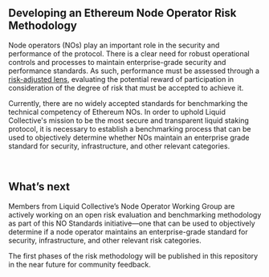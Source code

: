 ## Developing an Ethereum Node Operator Risk Methodology 

Node operators (NOs) play an important role in the security and performance of the protocol. There is a clear need for robust operational controls and processes to maintain enterprise-grade security and performance standards. As such, performance must be assessed through a [risk-adjusted lens](https://alluvial.finance/risk-adjusted-reward/), evaluating the potential reward of participation in consideration of the degree of risk that must be accepted to achieve it.

Currently, there are no widely accepted standards for benchmarking the technical competency of Ethereum NOs. In order to uphold Liquid Collective's mission to be the most secure and transparent liquid staking protocol, it is necessary to establish a benchmarking process that can be used to objectively determine whether NOs maintain an enterprise grade standard for security, infrastructure, and other relevant categories.

<br/>
<h2>What’s next</h2>
Members from Liquid Collective’s Node Operator Working Group are actively working on an open risk evaluation and benchmarking methodology as part of this NO Standards initiative&mdash;one that can be used to objectively determine if a node operator maintains an enterprise-grade standard for security, infrastructure, and other relevant risk categories. 

The first phases of the risk methodology will be published in this repository in the near future for community feedback.
